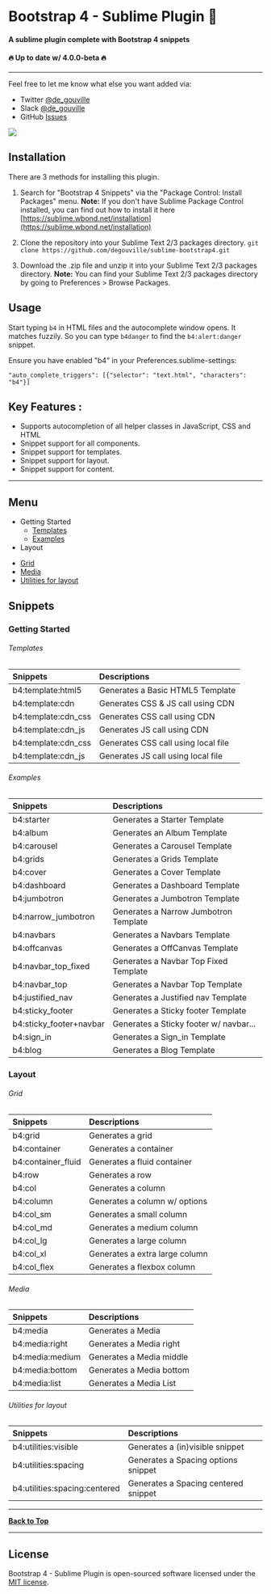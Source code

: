 Bootstrap 4 - Sublime Plugin :red_circle:
============================

#### A sublime plugin complete with Bootstrap 4 snippets
#### :fire: Up to date w/ 4.0.0-beta :fire:

---

Feel free to let me know what else you want added via:

- Twitter [@de_gouville](https://twitter.com/de_gouville)
- Slack   [@de_gouville](https://getbootstrap.slack.com/messages/@degouville/)
- GitHub  [Issues](https://github.com/mdegoo/sublime-bootstrap4/issues)

![](https://cdn.dribbble.com/users/2404/screenshots/3438305/sublime-text-preview.png)

## Installation
There are 3 methods for installing this plugin.

1. Search for "Bootstrap 4 Snippets" via the "Package Control: Install Packages" menu.
**Note:** If you don't have Sublime Package Control installed, you can find out how to install it here [https://sublime.wbond.net/installation](https://sublime.wbond.net/installation)

2. Clone the repository into your Sublime Text 2/3 packages directory.
`git clone https://github.com/degouville/sublime-bootstrap4.git`

3. Download the .zip file and unzip it into your Sublime Text 2/3 packages directory.
**Note:** You can find your Sublime Text 2/3 packages directory by going to Preferences > Browse Packages.

## Usage

Start typing `b4` in HTML files and the autocomplete window opens. It matches fuzzily. So you can type `b4danger` to find the `b4:alert:danger` snippet.

Ensure you have enabled "b4" in your Preferences.sublime-settings:

`"auto_complete_triggers": [{"selector": "text.html", "characters": "b4"}]`

## Key Features :

  - Supports autocompletion of all helper classes in JavaScript, CSS and HTML
  - Snippet support for all components.
  - Snippet support for templates.
  - Snippet support for layout.
  - Snippet support for content.

---


## <a name="menu"></a>Menu
* Getting Started
  - [Templates](#templates)
  - [Examples](#examples)
 * Layout
  - [Grid](#grid)
  - [Media](#media)
  - [Utilities for layout](#utilities-for-layout)
<!-- * Content
  - [Typography](#typography)
  - [Tables](#tables)
  - [Figures](#figures)
* Components
  - [Buttons](#buttons)
  - [Button group](#button-group)
  - [Button dropdown](#button-dropdown)
  - [Forms](#forms)
  - [Input group](#input-group)
  - [Dropdowns](#dropdowns)
  - [Jumbotron](#jumbotron)
  - [Label](#label)
  - [Alerts](#alerts)
  - [Card](#card)
  - [Navs](#navs)
  - [Navbar](#navbar)
  - [Breadcrumb](#breadcrumb)
  - [Pagination](#pagination)
  - [Progress](#progress)
  - [List group](#list-group)
  - [Modal](#modal)
  - [Scrollspy](#scrollspy)
  - [Tooltips](#tooltips)
  - [Popovers](#popovers)
  - [Collapse](#collapse)
  - [Carousel](#carousel)
  - [Utilities](#utilities)
-->

## Snippets

### Getting Started

###### <a name="templates">Templates</a>
| Snippets                             | Descriptions                          |
| :----------------------------        | :------------------------------------ |
| b4:template:html5                    | Generates a Basic HTML5 Template      |
| b4:template:cdn                      | Generates CSS & JS call using CDN     |
| b4:template:cdn_css                  | Generates CSS call using CDN          |
| b4:template:cdn_js                   | Generates JS call using CDN           |
| b4:template:cdn_css                  | Generates CSS call using local file   |
| b4:template:cdn_js                   | Generates JS call using local file    |

###### <a name="examples">Examples</a>
| Snippets                             | Descriptions                          |
| :----------------------------        | :------------------------------------ |
| b4:starter                   | Generates a Starter Template          |
| b4:album                     | Generates an Album Template           |
| b4:carousel                  | Generates a Carousel Template         |
| b4:grids                     | Generates a Grids Template            |
| b4:cover                     | Generates a Cover Template            |
| b4:dashboard                 | Generates a Dashboard Template        |
| b4:jumbotron                 | Generates a Jumbotron Template        |
| b4:narrow_jumbotron          | Generates a Narrow Jumbotron Template |
| b4:navbars                   | Generates a Navbars Template          |
| b4:offcanvas                 | Generates a OffCanvas Template        |
| b4:navbar_top_fixed          | Generates a Navbar Top Fixed Template |
| b4:navbar_top                | Generates a Navbar Top Template       |
| b4:justified_nav             | Generates a Justified nav Template    |
| b4:sticky_footer             | Generates a Sticky footer Template    |
| b4:sticky_footer+navbar      | Generates a Sticky footer w/ navbar...|
| b4:sign_in                   | Generates a Sign_in Template          |
| b4:blog                      | Generates a Blog Template             |

### Layout

###### <a name="grid">Grid</a>
| Snippets                             | Descriptions                          |
| :-------------                       | :------------------------------------ |
| b4:grid                              | Generates a grid                      |
| b4:container                    | Generates a container                 |
| b4:container_fluid              | Generates a fluid container           |
| b4:row                          | Generates a row                       |
| b4:col                          | Generates a column                    |
| b4:column                       | Generates a column w/ options         |
| b4:col_sm                       | Generates a small column              |
| b4:col_md                       | Generates a medium column             |
| b4:col_lg                       | Generates a large column              |
| b4:col_xl                       | Generates a extra large column        |
| b4:col_flex                     | Generates a flexbox column            |

###### <a name="media">Media</a>
| Snippets                             | Descriptions                          |
| :-------------                       | :------------------------------------ |
| b4:media                             | Generates a Media                     |
| b4:media:right                       | Generates a Media right               |
| b4:media:medium                      | Generates a Media middle              |
| b4:media:bottom                      | Generates a Media bottom              |
| b4:media:list                        | Generates a Media List                |

###### <a name="utilities-for-layout">Utilities for layout</a>
| Snippets                             | Descriptions                          |
| :-------------                       | :------------------------------------ |
| b4:utilities:visible                 | Generates a (in)visible snippet       |
| b4:utilities:spacing                 | Generates a Spacing options snippet   |
| b4:utilities:spacing:centered        | Generates a Spacing centered snippet  |


---

[**Back to Top**](#menu)

---

## License

Bootstrap 4 - Sublime Plugin is open-sourced software licensed under the [MIT license](http://opensource.org/licenses/MIT).
